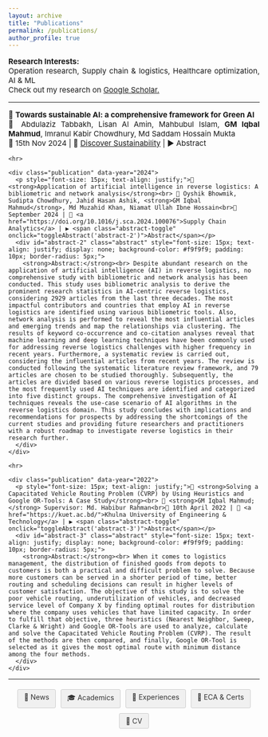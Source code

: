 ```yaml
---
layout: archive
title: "Publications"
permalink: /publications/
author_profile: true
---
```


<div class="main-content">
  <p style="font-size: 15px; text-align: justify;"><strong>Research Interests:</strong> <br> Operation research, Supply chain & logistics, Healthcare optimization, AI & ML <br>
  Check out my research on <a href="https://scholar.google.com/citations?user=3PNQt0EAAAAJ&hl=en">Google Scholar.</a></p>
  <hr>
  <div id="publications">
    <div class="publication" data-year="2024">
      <p style="font-size: 15px; text-align: justify;">📝 <strong>Towards sustainable AI: a comprehensive framework for Green AI</strong><br> 👥 Abdulaziz Tabbakh, Lisan Al Amin, Mahbubul Islam, <strong>GM Iqbal Mahmud</strong>, Imranul Kabir Chowdhury, Md Saddam Hossain Mukta<br>📅 15th Nov 2024 | 🔗 <a href="https://link.springer.com/article/10.1007/s43621-024-00641-4">Discover Sustainability</a> | ▶ <span class="abstract-toggle" onclick="toggleAbstract('abstract-1')">Abstract</span></p>
      <div id="abstract-1" class="abstract" style="font-size: 15px; text-align: justify; display: none; background-color: #f9f9f9; padding: 10px; border-radius: 5px;">
        <strong>Abstract:</strong><br> The rapid advancement of artificial intelligence (AI) has brought significant benefits across various domains, yet it has also led to increased energy consumption and environmental impact. This paper positions Green AI as a crucial direction for future research and development. It proposes a comprehensive framework for understanding, implementing, and advancing sustainable AI practices. We provide an overview of Green AI, highlighting its significance and current state regarding AI’s energy consumption and environmental impact. The paper explores sustainable AI techniques, such as model optimization methods, and the development of efficient algorithms. Additionally, we review energy-efficient hardware alternatives like tensor processing units (TPUs) and field-programmable gate arrays (FPGAs), and discuss strategies for designing and operating energy-efficient data centers. Case studies in natural language processing (NLP) and Computer Vision illustrate successful implementations of Green AI practices. Through these efforts, we aim to balance the performance and resource efficiency of AI technologies, aligning them with global sustainability goals.
      </div>
    </div>

    <hr>

    <div class="publication" data-year="2024">
      <p style="font-size: 15px; text-align: justify;">📝 <strong>Application of artificial intelligence in reverse logistics: A bibliometric and network analysis</strong><br> 👥 Oyshik Bhowmik, Sudipta Chowdhury, Jahid Hasan Ashik, <strong>GM Iqbal Mahmud</strong>, Md Muzahid Khan, Niamat Ullah Ibne Hossain<br>📅 September 2024 | 🔗 <a href="https://doi.org/10.1016/j.sca.2024.100076">Supply Chain Analytics</a> | ▶ <span class="abstract-toggle" onclick="toggleAbstract('abstract-2')">Abstract</span></p>
      <div id="abstract-2" class="abstract" style="font-size: 15px; text-align: justify; display: none; background-color: #f9f9f9; padding: 10px; border-radius: 5px;">
        <strong>Abstract:</strong><br> Despite abundant research on the application of artificial intelligence (AI) in reverse logistics, no comprehensive study with bibliometric and network analysis has been conducted. This study uses bibliometric analysis to derive the prominent research statistics in AI-centric reverse logistics, considering 2929 articles from the last three decades. The most impactful contributors and countries that employ AI in reverse logistics are identified using various bibliometric tools. Also, network analysis is performed to reveal the most influential articles and emerging trends and map the relationships via clustering. The results of keyword co-occurrence and co-citation analyses reveal that machine learning and deep learning techniques have been commonly used for addressing reverse logistics challenges with higher frequency in recent years. Furthermore, a systematic review is carried out, considering the influential articles from recent years. The review is conducted following the systematic literature review framework, and 79 articles are chosen to be studied thoroughly. Subsequently, the articles are divided based on various reverse logistics processes, and the most frequently used AI techniques are identified and categorized into five distinct groups. The comprehensive investigation of AI techniques reveals the use-case scenario of AI algorithms in the reverse logistics domain. This study concludes with implications and recommendations for prospects by addressing the shortcomings of the current studies and providing future researchers and practitioners with a robust roadmap to investigate reverse logistics in their research further.
      </div>
    </div>

    <hr>

    <div class="publication" data-year="2022">
      <p style="font-size: 15px; text-align: justify;">📝 <strong>Solving a Capacitated Vehicle Routing Problem (CVRP) by Using Heuristics and Google OR-Tools: A Case Study</strong><br> 👥 <strong>GM Iqbal Mahmud;</strong> Supervisor: Md. Habibur Rahman<br>📅 10th April 2022 | 🏫 <a href="https://kuet.ac.bd/">Khulna University of Engineering & Technology</a> | ▶ <span class="abstract-toggle" onclick="toggleAbstract('abstract-3')">Abstract</span></p>
      <div id="abstract-3" class="abstract" style="font-size: 15px; text-align: justify; display: none; background-color: #f9f9f9; padding: 10px; border-radius: 5px;">
        <strong>Abstract:</strong><br> When it comes to logistics management, the distribution of finished goods from depots to customers is both a practical and difficult problem to solve. Because more customers can be served in a shorter period of time, better routing and scheduling decisions can result in higher levels of customer satisfaction. The objective of this study is to solve the poor vehicle routing, underutilization of vehicles, and decreased service level of Company X by finding optimal routes for distribution where the company uses vehicles that have limited capacity. In order to fulfill that objective, three heuristics (Nearest Neighbor, Sweep, Clarke & Wright) and Google OR-Tools are used to analyze, calculate and solve the Capacitated Vehicle Routing Problem (CVRP). The result of the methods are then compared, and finally, Google OR-Tool is selected as it gives the most optimal route with minimum distance among the four methods.
      </div>
    </div>
  </div>
</div>
<hr>
<div style="display: flex; justify-content: center; gap: 10px; flex-wrap: wrap; margin: 20px 0;">
  <a href="/news/" style="padding: 6px 12px; text-decoration: none; background: #f0f0f0; color: #333; border-radius: 3px; font-size: 14px; transition: all 0.3s; border: 1px solid #ccc;">📢 News</a>
  <a href="/academics/" style="padding: 6px 12px; text-decoration: none; background: #f0f0f0; color: #333; border-radius: 3px; font-size: 14px; transition: all 0.3s; border: 1px solid #ccc;">🎓 Academics</a>
  <a href="/experience/" style="padding: 6px 12px; text-decoration: none; background: #f0f0f0; color: #333; border-radius: 3px; font-size: 14px; transition: all 0.3s; border: 1px solid #ccc;">💼 Experiences</a>
  <a href="/eca-certifications/" style="padding: 6px 12px; text-decoration: none; background: #f0f0f0; color: #333; border-radius: 3px; font-size: 14px; transition: all 0.3s; border: 1px solid #ccc;">🐾 ECA & Certs</a>
  <a href="/files/GM_Iqbal_Academic_CV.pdf" style="padding: 6px 12px; text-decoration: none; background: #f0f0f0; color: #333; border-radius: 3px; font-size: 14px; transition: all 0.3s; border: 1px solid #ccc;">🔖 CV</a>
</div>

<script>
function toggleAbstract(id) {
  var abstract = document.getElementById(id);
  if (abstract.style.display === "none" || abstract.style.display === "") {
    abstract.style.display = "block";
    abstract.previousElementSibling.querySelector('.abstract-toggle').innerText = "▼ Abstract (Click to Collapse)";
  } else {
    abstract.style.display = "none";
    abstract.previousElementSibling.querySelector('.abstract-toggle').innerText = "▶ Abstract";
  }
}
</script>
